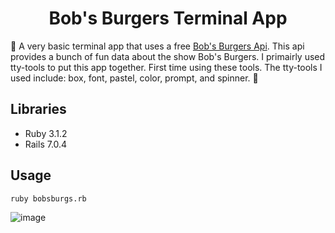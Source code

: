 <h1 align="center">Bob's Burgers Terminal App</h1>



:hamburger: A very basic terminal app that uses a free [Bob's Burgers Api](https://bobs-burgers-api-ui.herokuapp.com/). This api provides a bunch of fun data about the show Bob's Burgers.  I primairly used tty-tools to put this app together.  First time using these tools.  The tty-tools I used include: box, font, pastel, color, prompt, and spinner. :hamburger:  


## Libraries
<ul>
<li>Ruby 3.1.2</li>
<li>Rails 7.0.4</li>
</ul>

## Usage
```
ruby bobsburgs.rb
```


![image](https://user-images.githubusercontent.com/116182313/215864670-0c0d5a47-6d10-40ff-b2a2-2bcf2a4d2d47.png)



